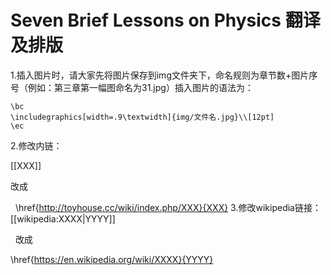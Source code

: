 # Seven Brief Lessons on Physics 翻译及排版
1.插入图片时，请大家先将图片保存到img文件夹下，命名规则为章节数+图片序号（例如：第三章第一幅图命名为31.jpg）插入图片的语法为：
	
	\bc
	\includegraphics[width=.9\textwidth]{img/文件名.jpg}\\[12pt]
	\ec
2.修改内链：

   [[XXX]]
  
   改成
   
   \href{http://toyhouse.cc/wiki/index.php/XXX}{XXX}
3.修改wikipedia链接：
   [[wikipedia:XXXX|YYYY]]
   
   改成
   
   \href{https://en.wikipedia.org/wiki/XXXX}{YYYY}
